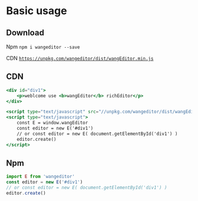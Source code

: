 # Basic usage

## Download

Npm `npm i wangeditor --save`

CDN [`https://unpkg.com/wangeditor/dist/wangEditor.min.js`](https://unpkg.com/wangeditor/dist/wangEditor.min.js)

## CDN

```jsx
<div id="div1">
    <p>weblcome use <b>wangEditor</b> richEditor</p>
</div>

<script type="text/javascript" src="//unpkg.com/wangeditor/dist/wangEditor.min.js"></script>
<script type="text/javascript">
    const E = window.wangEditor
    const editor = new E('#div1')
    // or const editor = new E( document.getElementById('div1') )
    editor.create()
</script>
```

## Npm

```jsx
import E from 'wangeditor'
const editor = new E('#div1')
// or const editor = new E( document.getElementById('div1') )
editor.create()
```